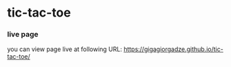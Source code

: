 # tic-tac-toe
### live page
you can view page live at following URL: https://gigagiorgadze.github.io/tic-tac-toe/
